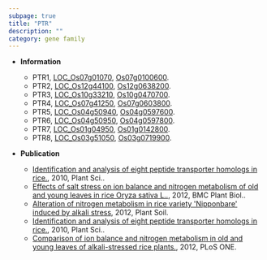 ```yaml
---
subpage: true
title: "PTR"
description: ""
category: gene family
---
```


* **Information**  
    + PTR1, [LOC_Os07g01070](http://rice.plantbiology.msu.edu/cgi-bin/ORF_infopage.cgi?orf=LOC_Os07g01070), [Os07g0100600](http://rapdb.dna.affrc.go.jp/viewer/gbrowse_details/irgsp1?name=Os07g0100600).
    + PTR2, [LOC_Os12g44100](http://rice.plantbiology.msu.edu/cgi-bin/ORF_infopage.cgi?orf=LOC_Os12g44100), [Os12g0638200](http://rapdb.dna.affrc.go.jp/viewer/gbrowse_details/irgsp1?name=Os12g0638200).
    + PTR3, [LOC_Os10g33210](http://rice.plantbiology.msu.edu/cgi-bin/ORF_infopage.cgi?orf=LOC_Os10g33210), [Os10g0470700](http://rapdb.dna.affrc.go.jp/viewer/gbrowse_details/irgsp1?name=Os10g0470700).
    + PTR4, [LOC_Os07g41250](http://rice.plantbiology.msu.edu/cgi-bin/ORF_infopage.cgi?orf=LOC_Os07g41250), [Os07g0603800](http://rapdb.dna.affrc.go.jp/viewer/gbrowse_details/irgsp1?name=Os07g0603800).
    + PTR5, [LOC_Os04g50940](http://rice.plantbiology.msu.edu/cgi-bin/ORF_infopage.cgi?orf=LOC_Os04g50940), [Os04g0597600](http://rapdb.dna.affrc.go.jp/viewer/gbrowse_details/irgsp1?name=Os04g0597600).
    + PTR6, [LOC_Os04g50950](http://rice.plantbiology.msu.edu/cgi-bin/ORF_infopage.cgi?orf=LOC_Os04g50950), [Os04g0597800](http://rapdb.dna.affrc.go.jp/viewer/gbrowse_details/irgsp1?name=Os04g0597800).
    + PTR7, [LOC_Os01g04950](http://rice.plantbiology.msu.edu/cgi-bin/ORF_infopage.cgi?orf=LOC_Os01g04950), [Os01g0142800](http://rapdb.dna.affrc.go.jp/viewer/gbrowse_details/irgsp1?name=Os01g0142800).
    + PTR8, [LOC_Os03g51050](http://rice.plantbiology.msu.edu/cgi-bin/ORF_infopage.cgi?orf=LOC_Os03g51050), [Os03g0719900](http://rapdb.dna.affrc.go.jp/viewer/gbrowse_details/irgsp1?name=Os03g0719900).

* **Publication**  
    + [Identification and analysis of eight peptide transporter homologs in rice.](http://www.ncbi.nlm.nih.gov/pubmed?term=Identification+and+analysis+of+eight+peptide+transporter+homologs+in+rice.%5BTitle%5D), 2010, Plant Sci..
    + [Effects of salt stress on ion balance and nitrogen metabolism of old and young leaves in rice Oryza sativa L..](http://www.ncbi.nlm.nih.gov/pubmed?term=Effects+of+salt+stress+on+ion+balance+and+nitrogen+metabolism+of+old+and+young+leaves+in+rice+Oryza+sativa+L..%5BTitle%5D), 2012, BMC Plant Biol..
    + [Alteration of nitrogen metabolism in rice variety 'Nipponbare' induced by alkali stress](http://www.ncbi.nlm.nih.gov/pubmed?term=Alteration+of+nitrogen+metabolism+in+rice+variety+'Nipponbare'+induced+by+alkali+stress%5BTitle%5D), 2012, Plant Soil.
    + [Identification and analysis of eight peptide transporter homologs in rice.](http://www.ncbi.nlm.nih.gov/pubmed?term=Identification+and+analysis+of+eight+peptide+transporter+homologs+in+rice.%5BTitle%5D), 2010, Plant Sci..
    + [Comparison of ion balance and nitrogen metabolism in old and young leaves of alkali-stressed rice plants.](http://www.ncbi.nlm.nih.gov/pubmed?term=Comparison+of+ion+balance+and+nitrogen+metabolism+in+old+and+young+leaves+of+alkali-stressed+rice+plants.%5BTitle%5D), 2012, PLoS ONE.



